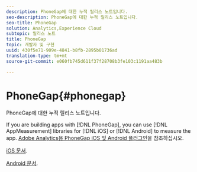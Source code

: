 ```yaml
---
description: PhoneGap에 대한 누적 릴리스 노트입니다.
seo-description: PhoneGap에 대한 누적 릴리스 노트입니다.
seo-title: PhoneGap
solution: Analytics,Experience Cloud
subtopic: 릴리스 노트
title: PhoneGap
topic: 개발자 및 구현
uuid: 430f5e71-909e-4841-b8fb-2895b01736ad
translation-type: tm+mt
source-git-commit: e060fb745d611f37f28708b3fe103c1191aa483b

---
```



# PhoneGap{#phonegap}

PhoneGap에 대한 누적 릴리스 노트입니다.

If you are building apps with [!DNL PhoneGap], you can use [!DNL AppMeasurement] libraries for [!DNL iOS] or [!DNL Android] to measure the app. [Adobe Analytics용 PhoneGap iOS 및 Android 플러그인](https://marketing.adobe.com/developer/gallery/beta-phonegap-ios-and-android-plug-ins-for-sitecatalyst)을 참조하십시오.

[iOS 문서](https://marketing.adobe.com/resources/help/en_US/sc/appmeasurement/ios/index.html?f=phonegap).

[Android 문서](https://marketing.adobe.com/resources/help/en_US/sc/appmeasurement/android/index.html?f=phonegap).
